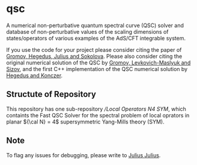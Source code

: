 # qsc
A numerical non-perturbative quantum spectral curve (QSC) solver and database of non-perturbative values of the scaling dimensions of states/operators of various examples of the AdS/CFT integrable system.

If you use the code for your project please consider citing the paper of [Gromov, Hegedus, Julius and Sokolova](https://arxiv.org/abs/2306.12379). Please also consider citing the original numerical solution of the QSC by [Gromov, Levkovich-Maslyuk and Sizov](https://arxiv.org/abs/1504.06640), and the first C++ implementation of the QSC numerical solution by [Hegedus and Konczer](https://arxiv.org/abs/1604.02346).

## Structute of Repository

This repository has one sub-repository */Local Operators N4 SYM*, which containts the Fast QSC Solver for the spectral problem of local oprators in planar ${\cal N} = 4$ supersymmetric Yang-Mills theory (SYM).

## Note

To flag any issues for debugging, please write to [Julius Julius](mailto:juliusjulius.1729@gmail.com).
